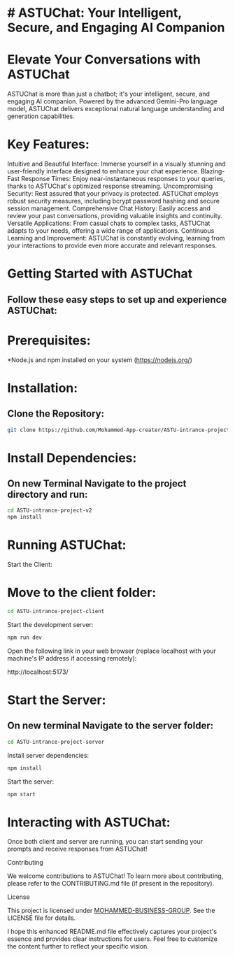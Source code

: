 # \# ASTUChat: Your Intelligent, Secure, and Engaging AI Companion

# Elevate Your Conversations with ASTUChat

ASTUChat is more than just a chatbot; it's your intelligent, secure, and engaging AI companion. Powered by the advanced Gemini-Pro language model, ASTUChat delivers exceptional natural language understanding and generation capabilities.

# Key Features:

Intuitive and Beautiful Interface: Immerse yourself in a visually stunning and user-friendly interface designed to enhance your chat experience.
Blazing-Fast Response Times: Enjoy near-instantaneous responses to your queries, thanks to ASTUChat's optimized response streaming.
Uncompromising Security: Rest assured that your privacy is protected. ASTUChat employs robust security measures, including bcrypt password hashing and secure session management.
Comprehensive Chat History: Easily access and review your past conversations, providing valuable insights and continuity.
Versatile Applications: From casual chats to complex tasks, ASTUChat adapts to your needs, offering a wide range of applications.
Continuous Learning and Improvement: ASTUChat is constantly evolving, learning from your interactions to provide even more accurate and relevant responses.

# Getting Started with ASTUChat

## Follow these easy steps to set up and experience ASTUChat:

# Prerequisites:

\*Node.js and npm installed on your system (https://nodejs.org/)

# Installation:

## Clone the Repository:

```Bash
git clone https://github.com/Mohammed-App-creater/ASTU-intrance-project-v2.git
```

# Install Dependencies:

## On new Terminal Navigate to the project directory and run:

```Bash
cd ASTU-intrance-project-v2
npm install
```

# Running ASTUChat:

Start the Client:

# Move to the client folder:

```Bash
cd ASTU-intrance-project-client
```

Start the development server:

```Bash
npm run dev
```

Open the following link in your web browser (replace localhost with your machine's IP address if accessing remotely):

http://localhost:5173/

# Start the Server:

## On new terminal Navigate to the server folder:

```Bash
cd ASTU-intrance-project-server
```

Install server dependencies:

```Bash
npm install
```

Start the server:

```Bash
npm start
```

# Interacting with ASTUChat:

Once both client and server are running, you can start sending your prompts and receive responses from ASTUChat!

Contributing

We welcome contributions to ASTUChat! To learn more about contributing, please refer to the CONTRIBUTING.md file (if present in the repository).

License

This project is licensed under [MOHAMMED-BUSINESS-GROUP](https://mohammed-app-creater.github.io/Myporfile/). See the LICENSE file for details.

I hope this enhanced README.md file effectively captures your project's essence and provides clear instructions for users. Feel free to customize the content further to reflect your specific vision.
